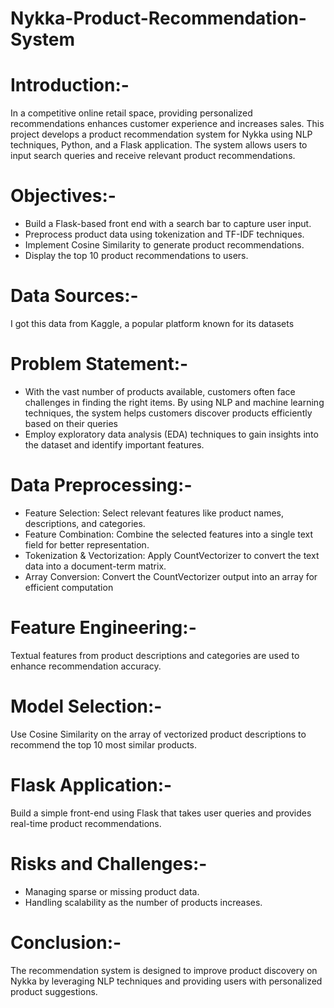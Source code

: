 # Nykka-Product-Recommendation-System

# Introduction:- 
In a competitive online retail space, providing personalized recommendations enhances customer experience and increases sales. This project develops a product recommendation system for Nykka using NLP techniques, Python, and a Flask application. The system allows users to input search queries and receive relevant product recommendations.

# Objectives:- 
- Build a Flask-based front end with a search bar to capture user input.                                                     
- Preprocess product data using tokenization and TF-IDF techniques.
- Implement Cosine Similarity to generate product recommendations.
- Display the top 10 product recommendations to users.

# Data Sources:-
I got this data from Kaggle, a popular platform known for its datasets

# Problem Statement:-
-	With the vast number of products available, customers often face challenges in finding the right items. By using NLP and machine learning techniques, the system helps customers discover products efficiently based on their queries
-	Employ exploratory data analysis (EDA) techniques to gain insights into the dataset and identify important features. 

# Data Preprocessing:-
-	Feature Selection: Select relevant features like product names, descriptions, and categories.
-	Feature Combination: Combine the selected features into a single text field for better representation.
-	Tokenization & Vectorization: Apply CountVectorizer to convert the text data into a document-term matrix.
-	Array Conversion: Convert the CountVectorizer output into an array for efficient computation

# Feature Engineering:-
Textual features from product descriptions and categories are used to enhance recommendation accuracy.

# Model Selection:-
Use Cosine Similarity on the array of vectorized product descriptions to recommend the top 10 most similar products.

# Flask Application:-
Build a simple front-end using Flask that takes user queries and provides real-time product recommendations.

# Risks and Challenges:-
-	Managing sparse or missing product data. 
-	Handling scalability as the number of products increases.

# Conclusion:-
The recommendation system is designed to improve product discovery on Nykka by leveraging NLP techniques and providing users with personalized product suggestions.




